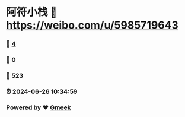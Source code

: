 # 阿符小栈 :link: https://weibo.com/u/5985719643 
### :page_facing_up: [4](https://weibo.com/u/5985719643/tag.html) 
### :speech_balloon: 0 
### :hibiscus: 523 
### :alarm_clock: 2024-06-26 10:34:59 
### Powered by :heart: [Gmeek](https://github.com/Meekdai/Gmeek)
